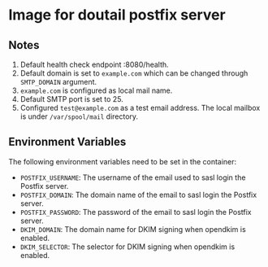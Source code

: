 # Image for doutail postfix server

## Notes
1. Default health check endpoint :8080/health.
2. Default domain is set to `example.com` which can be changed through `SMTP_DOMAIN` argument.
3. `example.com` is configured as local mail name.
4. Default SMTP port is set to 25.
5. Configured `test@example.com` as a test email address. The local mailbox is under `/var/spool/mail` directory.

## Environment Variables
The following environment variables need to be set in the container:
- `POSTFIX_USERNAME`: The username of the email used to sasl login the Postfix server.
- `POSTFIX_DOMAIN`: The domain name of the email to sasl login the Postfix server.
- `POSTFIX_PASSWORD`: The password of the email to sasl login the Postfix server.
- `DKIM_DOMAIN`: The domain name for DKIM signing when opendkim is enabled.
- `DKIM_SELECTOR`: The selector for DKIM signing when opendkim is enabled.